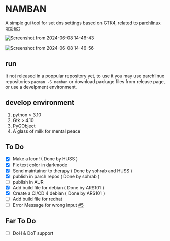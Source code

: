 # NAMBAN

A simple gui tool for set dns settings based on GTK4, related to [parchlinux project](https://github.com/parchlinux/)

![Screenshot from 2024-06-08 14-46-43](https://github.com/parchlinuxB/namban/assets/59795638/fbc47281-d036-4623-8305-027a45f8504a)

![Screenshot from 2024-06-08 14-46-56](https://github.com/parchlinuxB/namban/assets/59795638/22e368c0-6277-4689-b39b-8dd4c961441e)

## run

It not released in a poppular repository yet, to use it you may use parchlinux repositories `pacman -S namban` or download package files from release page, or use a develpment environment.

## develop environment

1. python > 3.10
2. Gtk > 4.10
3. PyGObject
4. A glass of milk for mental peace

## To Do
- [x] Make a Icon! ( Done by HUSS )
- [x] Fix text color in darkmode
- [x] Send maintainer to therapy ( Done by sohrab and HUSS )
- [x] publish in parch repos ( Done by sohrab )
- [ ] publish in AUR
- [X] Add build file for debian ( Done by ARS101 )
- [X] Create a CI/CD 4 debian ( Done by ARS101 )
- [ ] Add build file for redhat
- [ ] Error Message for wrong input [#5](https://github.com/parchlinuxB/namban/issues/5)
## Far To Do
- [ ] DoH & DoT support
